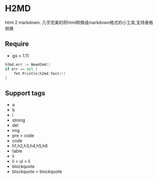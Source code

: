 # H2MD

html 2 markdown. 几乎完美的将html转换成markdown格式的小工具,支持表格转换

## Require

- go > 1.11

```go
h2md,err := NewH2md()
if err == nil {
    fmt.Println(h2md.Text())
}
```

## Support tags

- a
- b
- i
- strong
- del
- img
- pre > code
- code 
- h1,h2,h3,h4,h5,h6
- table
- li
- li > ul > li
- blockquote
- blockquote > blockquote

